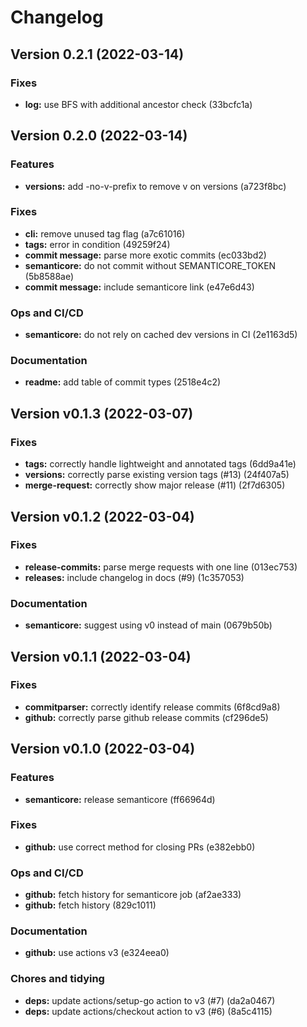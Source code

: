 # Changelog

## Version 0.2.1 (2022-03-14)

### Fixes

- **log:** use BFS with additional ancestor check (33bcfc1a)

## Version 0.2.0 (2022-03-14)

### Features

- **versions:** add -no-v-prefix to remove v on versions (a723f8bc)

### Fixes

- **cli:** remove unused tag flag (a7c61016)
- **tags:** error in condition (49259f24)
- **commit message:** parse more exotic commits (ec033bd2)
- **semanticore:** do not commit without SEMANTICORE_TOKEN (5b8588ae)
- **commit message:** include semanticore link (e47e6d43)

### Ops and CI/CD

- **semanticore:** do not rely on cached dev versions in CI (2e1163d5)

### Documentation

- **readme:** add table of commit types (2518e4c2)

## Version v0.1.3 (2022-03-07)

### Fixes

- **tags:** correctly handle lightweight and annotated tags (6dd9a41e)
- **versions:** correctly parse existing version tags (#13) (24f407a5)
- **merge-request:** correctly show major release (#11) (2f7d6305)

## Version v0.1.2 (2022-03-04)

### Fixes

- **release-commits:** parse merge requests with one line (013ec753)
- **releases:** include changelog in docs (#9) (1c357053)

### Documentation

- **semanticore:** suggest using v0 instead of main (0679b50b)

## Version v0.1.1 (2022-03-04)

### Fixes

- **commitparser:** correctly identify release commits (6f8cd9a8)
- **github:** correctly parse github release commits (cf296de5)

## Version v0.1.0 (2022-03-04)

### Features

- **semanticore:** release semanticore (ff66964d)

### Fixes

- **github:** use correct method for closing PRs (e382ebb0)

### Ops and CI/CD

- **github:** fetch history for semanticore job (af2ae333)
- **github:** fetch history (829c1011)

### Documentation

- **github:** use actions v3 (e324eea0)

### Chores and tidying

- **deps:** update actions/setup-go action to v3 (#7) (da2a0467)
- **deps:** update actions/checkout action to v3 (#6) (8a5c4115)


